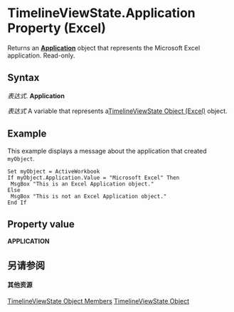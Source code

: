 
# TimelineViewState.Application Property (Excel)

Returns an  **[Application](19b73597-5cf9-4f56-8227-b5211f657f6f.md)** object that represents the Microsoft Excel application. Read-only.


## Syntax

 _表达式_. **Application**

 _表达式_ A variable that represents a[TimelineViewState Object (Excel)](65889a9f-0288-063a-c1b5-452b18df1479.md) object.


## Example

This example displays a message about the application that created  `myObject`.


```
Set myObject = ActiveWorkbook 
If myObject.Application.Value = "Microsoft Excel" Then 
 MsgBox "This is an Excel Application object." 
Else 
 MsgBox "This is not an Excel Application object." 
End If
```


## Property value

 **APPLICATION**


## 另请参阅


#### 其他资源


[TimelineViewState Object Members](http://msdn.microsoft.com/library/9b780573-b467-94e8-122f-ca004522e7c4%28Office.15%29.aspx)
[TimelineViewState Object](65889a9f-0288-063a-c1b5-452b18df1479.md)